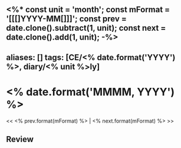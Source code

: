 <%*
const unit = 'month';
const mFormat = '[[[]YYYY-MM[]]]';
const prev = date.clone().subtract(1, unit);
const next = date.clone().add(1, unit);
-%>
---
aliases: []
tags: [CE/<% date.format('YYYY') %>, diary/<% unit %>ly]
---

# <% date.format('MMMM, YYYY') %>

<< <% prev.format(mFormat) %> | <% next.format(mFormat) %> >>

## Review
